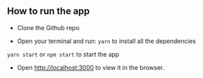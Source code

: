 ## How to run the app

- Clone the Github repo

- Open your terminal and run:
`yarn` to install all the dependencies

`yarn start` or `npm start` to start the app

- Open [http://localhost:3000](http://localhost:3000) to view it in the browser.
